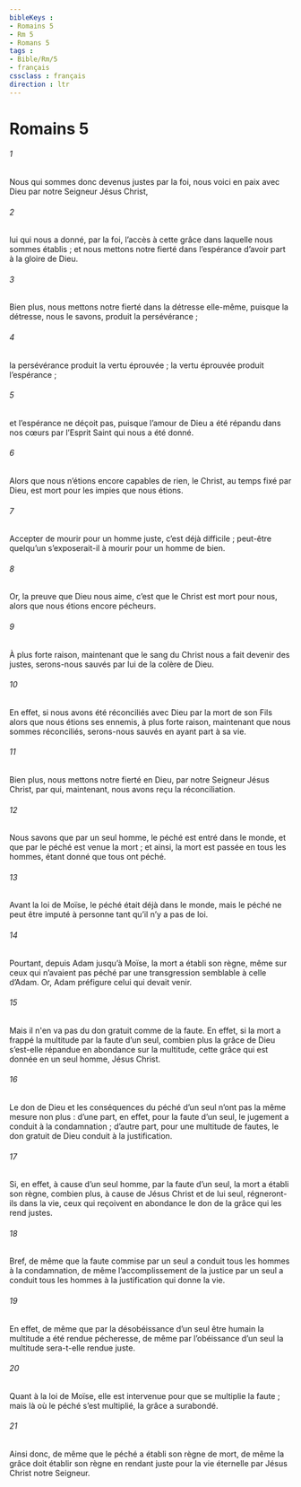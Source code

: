 ```yaml
---
bibleKeys : 
- Romains 5
- Rm 5
- Romans 5
tags : 
- Bible/Rm/5
- français
cssclass : français
direction : ltr
---
```


# Romains 5

###### 1
Nous qui sommes donc devenus justes par la foi, nous voici en paix avec Dieu par notre Seigneur Jésus Christ,
###### 2
lui qui nous a donné, par la foi, l’accès à cette grâce dans laquelle nous sommes établis ; et nous mettons notre fierté dans l’espérance d’avoir part à la gloire de Dieu.
###### 3
Bien plus, nous mettons notre fierté dans la détresse elle-même, puisque la détresse, nous le savons, produit la persévérance ;
###### 4
la persévérance produit la vertu éprouvée ; la vertu éprouvée produit l’espérance ;
###### 5
et l’espérance ne déçoit pas, puisque l’amour de Dieu a été répandu dans nos cœurs par l’Esprit Saint qui nous a été donné.
###### 6
Alors que nous n’étions encore capables de rien, le Christ, au temps fixé par Dieu, est mort pour les impies que nous étions.
###### 7
Accepter de mourir pour un homme juste, c’est déjà difficile ; peut-être quelqu’un s’exposerait-il à mourir pour un homme de bien.
###### 8
Or, la preuve que Dieu nous aime, c’est que le Christ est mort pour nous, alors que nous étions encore pécheurs.
###### 9
À plus forte raison, maintenant que le sang du Christ nous a fait devenir des justes, serons-nous sauvés par lui de la colère de Dieu.
###### 10
En effet, si nous avons été réconciliés avec Dieu par la mort de son Fils alors que nous étions ses ennemis, à plus forte raison, maintenant que nous sommes réconciliés, serons-nous sauvés en ayant part à sa vie.
###### 11
Bien plus, nous mettons notre fierté en Dieu, par notre Seigneur Jésus Christ, par qui, maintenant, nous avons reçu la réconciliation.
###### 12
Nous savons que par un seul homme, le péché est entré dans le monde, et que par le péché est venue la mort ; et ainsi, la mort est passée en tous les hommes, étant donné que tous ont péché.
###### 13
Avant la loi de Moïse, le péché était déjà dans le monde, mais le péché ne peut être imputé à personne tant qu’il n’y a pas de loi.
###### 14
Pourtant, depuis Adam jusqu’à Moïse, la mort a établi son règne, même sur ceux qui n’avaient pas péché par une transgression semblable à celle d’Adam. Or, Adam préfigure celui qui devait venir.
###### 15
Mais il n'en va pas du don gratuit comme de la faute. En effet, si la mort a frappé la multitude par la faute d’un seul, combien plus la grâce de Dieu s’est-elle répandue en abondance sur la multitude, cette grâce qui est donnée en un seul homme, Jésus Christ.
###### 16
Le don de Dieu et les conséquences du péché d’un seul n’ont pas la même mesure non plus : d’une part, en effet, pour la faute d’un seul, le jugement a conduit à la condamnation ; d’autre part, pour une multitude de fautes, le don gratuit de Dieu conduit à la justification.
###### 17
Si, en effet, à cause d’un seul homme, par la faute d’un seul, la mort a établi son règne, combien plus, à cause de Jésus Christ et de lui seul, régneront-ils dans la vie, ceux qui reçoivent en abondance le don de la grâce qui les rend justes.
###### 18
Bref, de même que la faute commise par un seul a conduit tous les hommes à la condamnation, de même l’accomplissement de la justice par un seul a conduit tous les hommes à la justification qui donne la vie.
###### 19
En effet, de même que par la désobéissance d’un seul être humain la multitude a été rendue pécheresse, de même par l’obéissance d’un seul la multitude sera-t-elle rendue juste.
###### 20
Quant à la loi de Moïse, elle est intervenue pour que se multiplie la faute ; mais là où le péché s’est multiplié, la grâce a surabondé.
###### 21
Ainsi donc, de même que le péché a établi son règne de mort, de même la grâce doit établir son règne en rendant juste pour la vie éternelle par Jésus Christ notre Seigneur.
